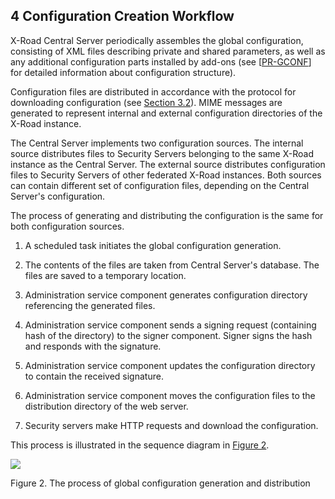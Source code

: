 ## 4 Configuration Creation Workflow

X-Road Central Server periodically assembles the global configuration, consisting of XML files describing private and shared parameters, as well as any additional configuration parts installed by add-ons (see \[[PR-GCONF](#Ref_PR-GCONF)\] for detailed information about configuration structure).

Configuration files are distributed in accordance with the protocol for downloading configuration (see [Section 3.2](#32-download-configuration)). MIME messages are generated to represent internal and external configuration directories of the X-Road instance.

The Central Server implements two configuration sources. The internal source distributes files to Security Servers belonging to the same X-Road instance as the Central Server. The external source distributes configuration files to Security Servers of other federated X-Road instances. Both sources can contain different set of configuration files, depending on the Central Server's configuration.

The process of generating and distributing the configuration is the same for both configuration sources.

1.  A scheduled task initiates the global configuration generation.

2.  The contents of the files are taken from Central Server's database. The files are saved to a temporary location.

3.  Administration service component generates configuration directory referencing the generated files.

4.  Administration service component sends a signing request (containing hash of the directory) to the signer component. Signer signs the hash and responds with the signature.

5.  Administration service component updates the configuration directory to contain the received signature.

6.  Administration service component moves the configuration files to the distribution directory of the web server.

7.  Security servers make HTTP requests and download the configuration.

This process is illustrated in the sequence diagram in [Figure 2](#Ref_The_process_of_global_configuration_and_distribution).


<a id="Ref_The_process_of_global_configuration_and_distribution" class="anchor"></a>
![](img/arc-cs_the_process_of_global_configuration_and_distribution.svg)

Figure 2. The process of global configuration generation and distribution